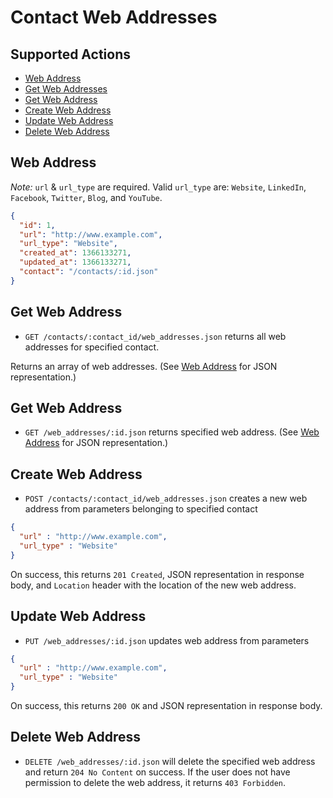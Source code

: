 # Contact Web Addresses

## Supported Actions

* [Web Address](#web-address)
* [Get Web Addresses](#get-web-addresses)
* [Get Web Address](#get-web-address)
* [Create Web Address](#create-web-address)
* [Update Web Address](#update-web-address)
* [Delete Web Address](#delete-web-address)

## Web Address

*Note:* ```url``` & ```url_type``` are required. Valid ```url_type``` are: ```Website```, ```LinkedIn```, ```Facebook```, ```Twitter```, ```Blog```, and ```YouTube```.

```json
{
  "id": 1,
  "url": "http://www.example.com",
  "url_type": "Website",
  "created_at": 1366133271,
  "updated_at": 1366133271,
  "contact": "/contacts/:id.json"
}
```

## Get Web Address

* ```GET /contacts/:contact_id/web_addresses.json``` returns all web addresses for specified contact.

Returns an array of web addresses. (See [Web Address](#web-address) for JSON representation.)

## Get Web Address

 * ```GET /web_addresses/:id.json``` returns specified web address. (See [Web Address](#web-address) for JSON representation.)

## Create Web Address

* ```POST /contacts/:contact_id/web_addresses.json``` creates a new web address from parameters belonging to specified contact

```json
{
  "url" : "http://www.example.com",
  "url_type" : "Website"
}
```

On success, this returns ```201 Created```, JSON representation in response body, and ```Location``` header with the location of the new web address.

## Update Web Address

* ```PUT /web_addresses/:id.json``` updates web address from parameters

```json
{
  "url" : "http://www.example.com",
  "url_type" : "Website"
}
```

On success, this returns ```200 OK``` and JSON representation in response body.

## Delete Web Address

* ```DELETE /web_addresses/:id.json``` will delete the specified web address and return ```204 No Content``` on success. If the user does not have permission to delete the web address, it returns ```403 Forbidden```.


